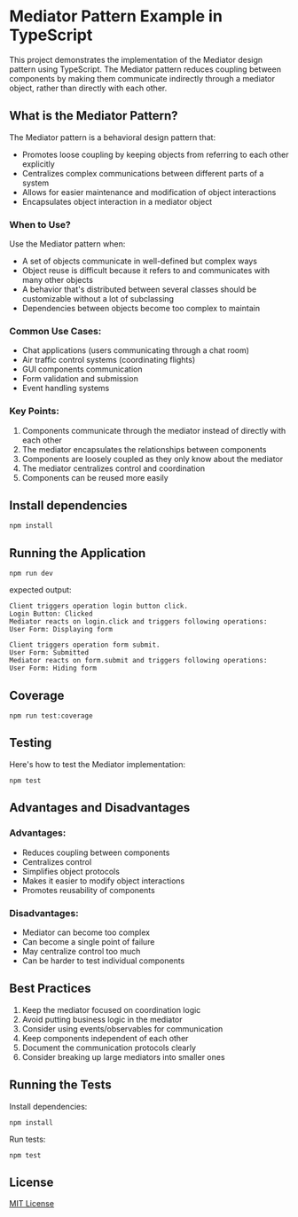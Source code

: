 # Mediator Pattern Example in TypeScript

This project demonstrates the implementation of the Mediator design pattern using TypeScript. The Mediator pattern reduces coupling between components by making them communicate indirectly through a mediator object, rather than directly with each other.

## What is the Mediator Pattern?

The Mediator pattern is a behavioral design pattern that:
- Promotes loose coupling by keeping objects from referring to each other explicitly
- Centralizes complex communications between different parts of a system
- Allows for easier maintenance and modification of object interactions
- Encapsulates object interaction in a mediator object

### When to Use?

Use the Mediator pattern when:
- A set of objects communicate in well-defined but complex ways
- Object reuse is difficult because it refers to and communicates with many other objects
- A behavior that's distributed between several classes should be customizable without a lot of subclassing
- Dependencies between objects become too complex to maintain

### Common Use Cases:
- Chat applications (users communicating through a chat room)
- Air traffic control systems (coordinating flights)
- GUI components communication
- Form validation and submission
- Event handling systems

### Key Points:
1. Components communicate through the mediator instead of directly with each other
2. The mediator encapsulates the relationships between components
3. Components are loosely coupled as they only know about the mediator
4. The mediator centralizes control and coordination
5. Components can be reused more easily

## Install dependencies
```shell
npm install
```

## Running the Application
```shell
npm run dev
```
expected output:
```shell
Client triggers operation login button click.
Login Button: Clicked
Mediator reacts on login.click and triggers following operations:
User Form: Displaying form

Client triggers operation form submit.
User Form: Submitted
Mediator reacts on form.submit and triggers following operations:
User Form: Hiding form
```

## Coverage
```shell
npm run test:coverage
```

## Testing
Here's how to test the Mediator implementation:

```shell
npm test
```

## Advantages and Disadvantages

### Advantages:
- Reduces coupling between components
- Centralizes control
- Simplifies object protocols
- Makes it easier to modify object interactions
- Promotes reusability of components

### Disadvantages:
- Mediator can become too complex
- Can become a single point of failure
- May centralize control too much
- Can be harder to test individual components

## Best Practices

1. Keep the mediator focused on coordination logic
2. Avoid putting business logic in the mediator
3. Consider using events/observables for communication
4. Keep components independent of each other
5. Document the communication protocols clearly
6. Consider breaking up large mediators into smaller ones

## Running the Tests

Install dependencies:
```shell
npm install
```

Run tests:
```shell
npm test
```

## License

[MIT License](LICENSE)